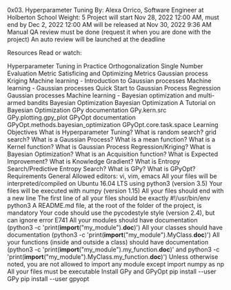 0x03. Hyperparameter Tuning
 By: Alexa Orrico, Software Engineer at Holberton School
 Weight: 5
 Project will start Nov 28, 2022 12:00 AM, must end by Dec 2, 2022 12:00 AM
 will be released at Nov 30, 2022 9:36 AM
 Manual QA review must be done (request it when you are done with the project)
 An auto review will be launched at the deadline


Resources
Read or watch:

Hyperparameter Tuning in Practice
Orthogonalization
Single Number Evaluation Metric
Satisficing and Optimizing Metrics
Gaussian process
Kriging
Machine learning - Introduction to Gaussian processes
Machine learning - Gaussian processes
Quick Start to Gaussian Process Regression
Gaussian processes
Machine learning - Bayesian optimization and multi-armed bandits
Bayesian Optimization
Bayesian Optimization
A Tutorial on Bayesian Optimization
GPy documentation
GPy.kern.src
GPy.plotting.gpy_plot
GPyOpt documentation
GPyOpt.methods.bayesian_optimization
GPyOpt.core.task.space
Learning Objectives
What is Hyperparameter Tuning?
What is random search? grid search?
What is a Gaussian Process?
What is a mean function?
What is a Kernel function?
What is Gaussian Process Regression/Kriging?
What is Bayesian Optimization?
What is an Acquisition function?
What is Expected Improvement?
What is Knowledge Gradient?
What is Entropy Search/Predictive Entropy Search?
What is GPy?
What is GPyOpt?
Requirements
General
Allowed editors: vi, vim, emacs
All your files will be interpreted/compiled on Ubuntu 16.04 LTS using python3 (version 3.5)
Your files will be executed with numpy (version 1.15)
All your files should end with a new line
The first line of all your files should be exactly #!/usr/bin/env python3
A README.md file, at the root of the folder of the project, is mandatory
Your code should use the pycodestyle style (version 2.4), but can ignore error E741
All your modules should have documentation (python3 -c 'print(__import__("my_module").__doc__)')
All your classes should have documentation (python3 -c 'print(__import__("my_module").MyClass.__doc__)')
All your functions (inside and outside a class) should have documentation (python3 -c 'print(__import__("my_module").my_function.__doc__)' and python3 -c 'print(__import__("my_module").MyClass.my_function.__doc__)')
Unless otherwise noted, you are not allowed to import any module except import numpy as np
All your files must be executable
Install GPy and GPyOpt
pip install --user GPy
pip install --user gpyopt